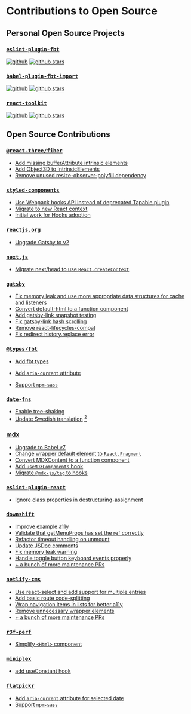 # Contributions to Open Source

## Personal Open Source Projects

### [`eslint-plugin-fbt`](https://github.com/alexandernanberg/eslint-plugin-fbt)

[![github](https://img.shields.io/github/package-json/v/alexandernanberg/eslint-plugin-fbt)](https://github.com/alexandernanberg/eslint-plugin-fbt)
[![github stars](https://img.shields.io/github/stars/alexandernanberg/eslint-plugin-fbt)](https://github.com/alexandernanberg/eslint-plugin-fbt)

### [`babel-plugin-fbt-import`](https://github.com/alexandernanberg/babel-plugin-fbt-import)

[![github](https://img.shields.io/github/package-json/v/alexandernanberg/babel-plugin-fbt-import)](https://github.com/alexandernanberg/babel-plugin-fbt-import)
[![github stars](https://img.shields.io/github/stars/alexandernanberg/babel-plugin-fbt-import)](https://github.com/alexandernanberg/babel-plugin-fbt-import)

### [`react-toolkit`](https://github.com/alexandernanberg/react-toolkit)

[![github](https://img.shields.io/github/package-json/v/alexandernanberg/react-toolkit)](https://github.com/alexandernanberg/react-toolkit)
[![github stars](https://img.shields.io/github/stars/alexandernanberg/react-toolkit)](https://github.com/alexandernanberg/react-toolkit)

## Open Source Contributions

### [`@react-three/fiber`](https://github.com/pmndrs/react-three-fiber)

- [Add missing bufferAttribute intrinsic elements](https://github.com/pmndrs/react-three-fiber/pull/2102)
- [Add Object3D to IntrinsicElements](https://github.com/pmndrs/react-three-fiber/pull/2099)
- [Remove unused resize-observer-polyfill dependency](https://github.com/pmndrs/react-three-fiber/pull/2044)

### [`styled-components`](https://github.com/gatsbyjs/gatsby)

- [Use Webpack hooks API instead of deprecated Tapable.plugin](https://github.com/styled-components/styled-components/pull/2355)
- [Migrate to new React context](https://github.com/styled-components/styled-components/pull/1894)
- [Initial work for Hooks adoption](https://github.com/styled-components/styled-components/pull/2349)

### [`reactjs.org`](https://github.com/reactjs/reactjs.org)

- [Upgrade Gatsby to v2](https://github.com/reactjs/reactjs.org/pull/1104)

### [`next.js`](https://github.com/vercel/next.js)

- [Migrate next/head to use `React.createContext`](https://github.com/vercel/next.js/pull/6038)

### [`gatsby`](https://github.com/gatsbyjs/gatsby)

- [Fix memory leak and use more appropriate data structures for cache and listeners](https://github.com/gatsbyjs/gatsby/pull/10278)
- [Convert default-html to a function component](https://github.com/gatsbyjs/gatsby/pull/11146)
- [Add gatsby-link snapshot testing](https://github.com/gatsbyjs/gatsby/pull/7090)
- [Fix gatsby-link hash scrolling](https://github.com/gatsbyjs/gatsby/pull/7077)
- [Remove react-lifecycles-compat](https://github.com/gatsbyjs/gatsby/pull/7070)
- [Fix redirect history.replace error](https://github.com/gatsbyjs/gatsby/pull/7018)

### [`@types/fbt`](https://github.com/DefinitelyTyped/DefinitelyTyped/tree/master/types/fbt)

- [Add fbt types](https://github.com/DefinitelyTyped/DefinitelyTyped/pull/52656)

- [Add `aria-current` attribute](https://github.com/flatpickr/flatpickr/pull/1309)
- [Support `npm-sass`](https://github.com/flatpickr/flatpickr/pull/586)

### [`date-fns`](https://github.com/date-fns/date-fns)

- [Enable tree-shaking](https://github.com/date-fns/date-fns/pull/711)
- [Update Swedish translation](https://github.com/date-fns/date-fns/pull/749) [<sup>2</sup>](https://github.com/date-fns/date-fns/pull/570)

### [mdx](https://github.com/mdx-js/mdx/)

- [Upgrade to Babel v7](https://github.com/mdx-js/mdx/pull/494)
- [Change wrapper default element to `React.Fragment`](https://github.com/mdx-js/mdx/pull/470)
- [Convert MDXContent to a function component](https://github.com/mdx-js/mdx/pull/427)
- [Add `useMDXComponents` hook](https://github.com/mdx-js/mdx/pull/440)
- [Migrate `@mdx-js/tag` to hooks](https://github.com/mdx-js/mdx/pull/417)

### [`eslint-plugin-react`](https://github.com/yannickcr/eslint-plugin-react/)

- [Ignore class properties in destructuring-assignment](https://github.com/yannickcr/eslint-plugin-react/pull/1909)

### [`downshift`](https://github.com/downshift-js/downshift)

- [Improve example a11y](https://github.com/downshift-js/downshift/pull/554)
- [Validate that getMenuProps has set the ref correctly](https://github.com/downshift-js/downshift/pull/525)
- [Refactor timeout handling on unmount](https://github.com/downshift-js/downshift/pull/517)
- [Update JSDoc comments](https://github.com/downshift-js/downshift/pull/514)
- [Fix memory leak warning](https://github.com/downshift-js/downshift/pull/479)
- [Handle toggle button keyboard events properly](https://github.com/downshift-js/downshift/pull/484)
- [+ a bunch of more maintenance PRs](https://github.com/downshift-js/downshift/pulls?q=is%3Apr+sort%3Aupdated-desc+author%3Aalexandernanberg+is%3Amerged)

### [`netlify-cms`](https://github.com/netlify/netlify-cms)

- [Use react-select and add support for multiple entries](https://github.com/netlify/netlify-cms/pull/1936)
- [Add basic route code-splitting](https://github.com/netlify/netlify-cms/pull/1889)
- [Wrap navigation items in lists for better a11y](https://github.com/netlify/netlify-cms/pull/1903)
- [Remove unnecessary wrapper elements](https://github.com/netlify/netlify-cms/pull/1888)
- [+ a bunch of more maintenance PRs](https://github.com/netlify/netlify-cms/pulls?q=is%3Apr+sort%3Aupdated-desc+author%3Aalexandernanberg+is%3Amerged)

### [`r3f-perf`](https://github.com/utsuboco/r3f-perf)

- [Simplify `<Html>` component](https://github.com/utsuboco/r3f-perf/pull/31)

### [`miniplex`](https://github.com/hmans/miniplex)

- [add useConstant hook](https://github.com/hmans/miniplex/pull/3)

### [`flatpickr`](https://github.com/flatpickr/flatpickr)

- [Add `aria-current` attribute for selected date](https://github.com/flatpickr/flatpickr/pull/1309)
- [Support `npm-sass`](https://github.com/flatpickr/flatpickr/pull/586)
